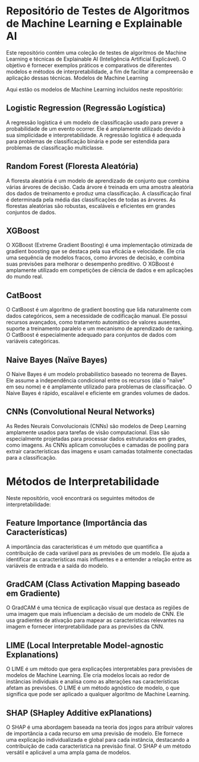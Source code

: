 # Repositório de Testes de Algoritmos de Machine Learning e Explainable AI

Este repositório contém uma coleção de testes de algoritmos de Machine Learning e técnicas de Explainable AI (Inteligência Artificial Explicável). O objetivo é fornecer exemplos práticos e comparativos de diferentes modelos e métodos de interpretabilidade, a fim de facilitar a compreensão e aplicação dessas técnicas.
Modelos de Machine Learning

Aqui estão os modelos de Machine Learning incluídos neste repositório:

## Logistic Regression (Regressão Logística)

A regressão logística é um modelo de classificação usado para prever a probabilidade de um evento ocorrer. Ele é amplamente utilizado devido à sua simplicidade e interpretabilidade. A regressão logística é adequada para problemas de classificação binária e pode ser estendida para problemas de classificação multiclasse.

## Random Forest (Floresta Aleatória)

A floresta aleatória é um modelo de aprendizado de conjunto que combina várias árvores de decisão. Cada árvore é treinada em uma amostra aleatória dos dados de treinamento e produz uma classificação. A classificação final é determinada pela média das classificações de todas as árvores. As florestas aleatórias são robustas, escaláveis e eficientes em grandes conjuntos de dados.

## XGBoost

O XGBoost (Extreme Gradient Boosting) é uma implementação otimizada de gradient boosting que se destaca pela sua eficácia e velocidade. Ele cria uma sequência de modelos fracos, como árvores de decisão, e combina suas previsões para melhorar o desempenho preditivo. O XGBoost é amplamente utilizado em competições de ciência de dados e em aplicações do mundo real.

## CatBoost

O CatBoost é um algoritmo de gradient boosting que lida naturalmente com dados categóricos, sem a necessidade de codificação manual. Ele possui recursos avançados, como tratamento automático de valores ausentes, suporte a treinamento paralelo e um mecanismo de aprendizado de ranking. O CatBoost é especialmente adequado para conjuntos de dados com variáveis categóricas.

## Naive Bayes (Naïve Bayes)

O Naive Bayes é um modelo probabilístico baseado no teorema de Bayes. Ele assume a independência condicional entre os recursos (daí o "naïve" em seu nome) e é amplamente utilizado para problemas de classificação. O Naive Bayes é rápido, escalável e eficiente em grandes volumes de dados.

## CNNs (Convolutional Neural Networks)

As Redes Neurais Convolucionais (CNNs) são modelos de Deep Learning amplamente usados para tarefas de visão computacional. Elas são especialmente projetadas para processar dados estruturados em grades, como imagens. As CNNs aplicam convoluções e camadas de pooling para extrair características das imagens e usam camadas totalmente conectadas para a classificação.

# Métodos de Interpretabilidade

Neste repositório, você encontrará os seguintes métodos de interpretabilidade:

## Feature Importance (Importância das Características)

A importância das características é um método que quantifica a contribuição de cada variável para as previsões de um modelo. Ele ajuda a identificar as características mais influentes e a entender a relação entre as variáveis de entrada e a saída do modelo.

## GradCAM (Class Activation Mapping baseado em Gradiente)

O GradCAM é uma técnica de explicação visual que destaca as regiões de uma imagem que mais influenciam a decisão de um modelo de CNN. Ele usa gradientes de ativação para mapear as características relevantes na imagem e fornecer interpretabilidade para as previsões da CNN.

## LIME (Local Interpretable Model-agnostic Explanations)

O LIME é um método que gera explicações interpretables para previsões de modelos de Machine Learning. Ele cria modelos locais ao redor de instâncias individuais e analisa como as alterações nas características afetam as previsões. O LIME é um método agnóstico de modelo, o que significa que pode ser aplicado a qualquer algoritmo de Machine Learning.

## SHAP (SHapley Additive exPlanations)

O SHAP é uma abordagem baseada na teoria dos jogos para atribuir valores de importância a cada recurso em uma previsão de modelo. Ele fornece uma explicação individualizada e global para cada instância, destacando a contribuição de cada característica na previsão final. O SHAP é um método versátil e aplicável a uma ampla gama de modelos.
